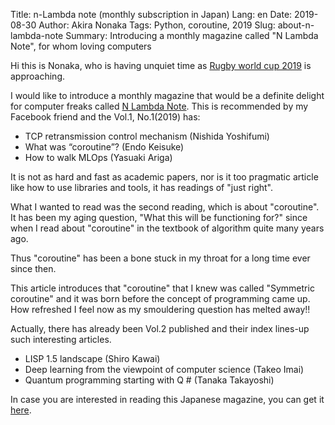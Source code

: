 Title: n-Lambda note (monthly subscription in Japan) 
Lang: en
Date: 2019-08-30
Author: Akira Nonaka
Tags: Python, coroutine, 2019
Slug: about-n-lambda-note
Summary: Introducing a monthly magazine called "N Lambda Note", for whom loving computers

Hi this is Nonaka, who is having unquiet time as [Rugby world cup 2019](https://www.rugbyworldcup.com/) is approaching.

I would like to introduce a monthly magazine that would be
a definite delight for computer freaks called 
[N Lambda Note](https://www.lambdanote.com/collections/n).
This is recommended by my Facebook friend and the Vol.1, No.1(2019) has:

- TCP retransmission control mechanism (Nishida Yoshifumi)
- What was “coroutine”? (Endo Keisuke)
- How to walk MLOps (Yasuaki Ariga)

It is not as hard and fast as academic papers, nor is it too pragmatic article like how to use libraries and tools,
it has readings of "just right".

What I wanted to read was the second reading, which is about "coroutine".
It has been my aging question, "What this will be functioning for?"
since when I read about "coroutine" in the textbook of algorithm quite many years ago.

Thus "coroutine" has been a bone stuck in my throat for a long time ever since then.

This article introduces that "coroutine" that I knew was called "Symmetric coroutine"
and it was born before the concept of programming came up.
How refreshed I feel now as my smouldering question has melted away!!

Actually, there has already been Vol.2 published and their index lines-up such interesting
articles.

- LISP 1.5 landscape (Shiro Kawai)
- Deep learning from the viewpoint of computer science (Takeo Imai)
- Quantum programming starting with Q # (Tanaka Takayoshi)

In case you are interested in reading this Japanese magazine, you can get it 
[here](https://www.lambdanote.com/blogs/news/n).
